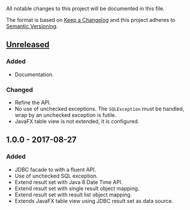 All notable changes to this project will be documented in this file.

The format is based on [Keep a Changelog](http://keepachangelog.com/en/1.0.0/)
and this project adheres to [Semantic Versioning](http://semver.org/spec/v2.0.0.html).

## [Unreleased]

### Added

*   Documentation.

### Changed

*   Refine the API.
*   No use of unchecked exceptions. The `SQLException` must be handled, wrap by
    an unchecked exception is futile.
*   JavaFX table view is not extended, it is configured.

## 1.0.0 - 2017-08-27

### Added

*   JDBC facade to with a fluent API.
*   Use of unchecked SQL exception. 
*   Extend result set with Java 8 Date Time API.
*   Extend result set with single result object mapping.
*   Extend result set with result list object mapping.
*   Extends JavaFX table view using JDBC result set as data source.
 

[Unreleased]: https://github.com/falkoschumann/java-jdbc-facade/compare/v2.0.0...HEAD
[2.0.0]: https://github.com/falkoschumann/java-jdbc-facade/compare/v1.0.0...v2.0.0
